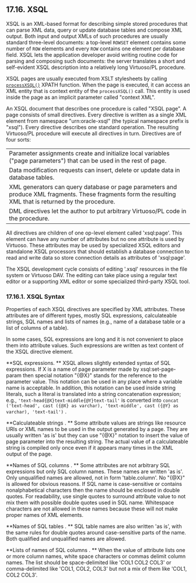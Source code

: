 <div id="xsql" class="section">

<div class="titlepage">

<div>

<div>

## 17.16. XSQL

</div>

</div>

</div>

XSQL is an XML-based format for describing simple stored procedures that
can parse XML data, query or update database tables and compose XML
output. Both input and output XMLs of such procedures are usually
standard three-level documents: a top-level `ROWSET` element contains
some number of `ROW` elements and every `ROW` contains one element per
database field. XSQL lets the application developer avoid writing
routine code for parsing and composing such documents: the server
translates a short and self-evident XSQL description into a relatively
long Virtuoso/PL procedure.

XSQL pages are usually executed from XSLT stylesheets by calling
<a href="xpf_processxsql.html" class="link" title="processXSQL"><code
class="function">processXSQL()</code></a> XPATH function. When the page
is executed, it can access an XML entity that is context entity of the
`processXSQL()` call. This entity is used inside the page as an implicit
parameter called "context XML".

An XSQL document that describes one procedure is called "XSQL page". A
page consists of small directives. Every directive is written as a
single XML element from namespace "urn:oracle-xsql" (the typical
namespace prefix is "xsql"). Every directive describes one standard
operation. The resulting Virtuoso/PL procedure will execute all
directives in turn. Directives are of four sorts:

|                                                                                                                                                           |
|-----------------------------------------------------------------------------------------------------------------------------------------------------------|
| Parameter assignments create and initialize local variables ("page parameters") that can be used in the rest of page.                                     |
| Data modification requests can insert, delete or update data in database tables.                                                                          |
| XML generators can query database or page parameters and produce XML fragments. These fragments form the resulting XML that is returned by the procedure. |
| DML directives let the author to put arbitrary Virtuoso/PL code in the procedure.                                                                         |

All directives are children of one op-level element called 'xsql:page'.
This element can have any number of attributes but no one attribute is
used by Virtuoso. These attributes may be used by specialized XSQL
editors and standalone XSQL processors that should establish a database
connection to read and write data so store connection details as
attributes of 'xsql:page'.

The XSQL development cycle consists of editing '.xsql' resources in the
file system or Virtuoso DAV. The editing can take place using a regular
text editor or a supporting XML editor or some specialized third-party
XSQL tool.

<div id="xsqlsyntax" class="section">

<div class="titlepage">

<div>

<div>

### 17.16.1. XSQL Syntax

</div>

</div>

</div>

Properties of each XSQL directives are specified by XML attributes.
These attributes are of different types, mostly SQL expressions,
calculateable strings, SQL names and lists of names (e.g., name of a
database table or a list of columns of a table).

In some cases, SQL expressions are long and it is not convenient to
place them into attribute values. Such expressions are written as text
content of the XSQL directive element.

**SQL expressions. ** XSQL allows slightly extended syntax of SQL
expressions. If X is a name of page parameter made by
xsql:set-page-param then special notation "{@X}" stands for the
reference to the parameter value. This notation can be used in any place
where a variable name is acceptable. In addition, this notation can be
used inside string literals, such a literal is translated into a string
concatenation expression; e.g.,
`'text-head{@X}text-middle{@Y}text-tail'` is converted into
`concat ('text-head', cast ({@X} as varchar), 'text-middle', cast ({@Y} as varchar), 'text-tail')`
.

**Calculateable strings . ** Some attribute values are strings like
resource URIs or XML names to be used in the output generated by a page.
They are usually written 'as is' but they can use "{@X}" notation to
insert the value of page parameter into the resulting string. The actual
value of a calculateable string is compiled only once even if it appears
many times in the XML output of the page.

**Names of SQL columns . ** Some attributes are not arbitrary SQL
expressions but only SQL column names. These names are written 'as is'.
Only unqualified names are allowed, not in form 'table.column'. No
"{@X}" is allowed for obvious reasons. If SQL name is case-sensitive or
contains nonalphabetical characters then the name should be enclosed in
double quotes. For readability, use single quotes to surround attribute
value to not mix them with possible double quotes used in SQL name.
Whitespace characters are not allowed in these names because these will
not make proper names of XML elements.

**Names of SQL tables . ** SQL table names are also written 'as is',
with the same rules for double quotes around case-sensitive parts of the
name. Both qualified and unqualified names are allowed.

**Lists of names of SQL columns . ** When the value of attribute lists
one or more column names, white space characters or commas delimit
column names. The list should be space-delimited like 'COL1 COL2 COL3'
or comma-delimited like 'COL1, COL2, COL3' but not a mix of them like
'COL1, COL2 COL3'.

</div>

</div>
